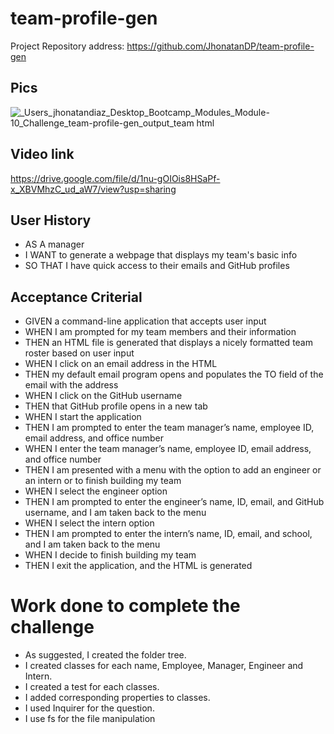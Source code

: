 # team-profile-gen

Project Repository address: https://github.com/JhonatanDP/team-profile-gen

## Pics
![_Users_jhonatandiaz_Desktop_Bootcamp_Modules_Module-10_Challenge_team-profile-gen_output_team html](https://user-images.githubusercontent.com/106892660/186500874-171aff70-602c-4e02-86a5-fce1bc302326.png)

## Video link 
https://drive.google.com/file/d/1nu-gOIOis8HSaPf-x_XBVMhzC_ud_aW7/view?usp=sharing

## User History
- AS A manager
- I WANT to generate a webpage that displays my team's basic info
- SO THAT I have quick access to their emails and GitHub profiles

## Acceptance Criterial
- GIVEN a command-line application that accepts user input
- WHEN I am prompted for my team members and their information
- THEN an HTML file is generated that displays a nicely formatted team roster based on user input
- WHEN I click on an email address in the HTML
- THEN my default email program opens and populates the TO field of the email with the address
- WHEN I click on the GitHub username
- THEN that GitHub profile opens in a new tab
- WHEN I start the application
- THEN I am prompted to enter the team manager’s name, employee ID, email address, and office number
- WHEN I enter the team manager’s name, employee ID, email address, and office number
- THEN I am presented with a menu with the option to add an engineer or an intern or to finish building my team
- WHEN I select the engineer option
- THEN I am prompted to enter the engineer’s name, ID, email, and GitHub username, and I am taken back to the menu
- WHEN I select the intern option
- THEN I am prompted to enter the intern’s name, ID, email, and school, and I am taken back to the menu
- WHEN I decide to finish building my team
- THEN I exit the application, and the HTML is generated

# Work done to complete the challenge
- As suggested, I created the folder tree.
- I created classes for each name, Employee, Manager, Engineer and Intern.
- I created a test for each classes.
- I added corresponding properties to classes.
- I used Inquirer for the question.
- I use fs for the file manipulation
